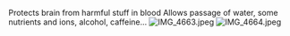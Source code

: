 Protects brain from harmful stuff in blood
Allows passage of water, some nutrients and ions, alcohol, caffeine…
![IMG_4663.jpeg](img_4663.jpeg)
![IMG_4664.jpeg](img_4664.jpeg)
